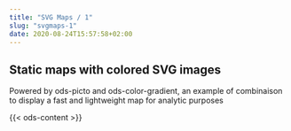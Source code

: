```yaml
---
title: "SVG Maps / 1"
slug: "svgmaps-1"
date: 2020-08-24T15:57:58+02:00
---
```


## Static maps with colored SVG images

Powered by ods-picto and ods-color-gradient, an example of combinaison to display a fast and lightweight map for analytic purposes

{{< ods-content >}}